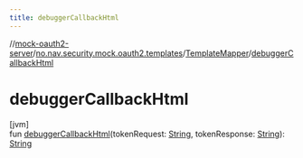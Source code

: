 ```yaml
---
title: debuggerCallbackHtml
---
```

//[mock-oauth2-server](../../../index.html)/[no.nav.security.mock.oauth2.templates](../index.html)/[TemplateMapper](index.html)/[debuggerCallbackHtml](debugger-callback-html.html)



# debuggerCallbackHtml



[jvm]\
fun [debuggerCallbackHtml](debugger-callback-html.html)(tokenRequest: [String](https://kotlinlang.org/api/latest/jvm/stdlib/kotlin/-string/index.html), tokenResponse: [String](https://kotlinlang.org/api/latest/jvm/stdlib/kotlin/-string/index.html)): [String](https://kotlinlang.org/api/latest/jvm/stdlib/kotlin/-string/index.html)




